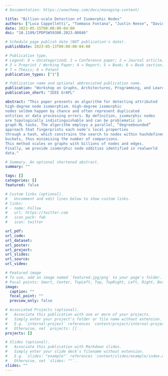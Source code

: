 ```yaml
---
# Documentation: https://wowchemy.com/docs/managing-content/

title: "Billion-scale Detection of Isomorphic Nodes"
authors: ["Luca Cappelletti", "Tommaso Fontana", "Justin Reese", "David Bader"]
date: 2023-05-15T00:00:00-04:00
doi: "10.1109/IPDPSW59300.2023.00046"

# Schedule page publish date (NOT publication's date).
publishDate: 2023-05-13T00:00:00-04:00

# Publication type.
# Legend: 0 = Uncategorized; 1 = Conference paper; 2 = Journal article;
# 3 = Preprint / Working Paper; 4 = Report; 5 = Book; 6 = Book section;
# 7 = Thesis; 8 = Patent
publication_types: ["1"]

# Publication name and optional abbreviated publication name.
publication: "Workshop on Graphs, Architectures, Programming, and Learning, IEEE International Parallel and Distributed Processing Symposium (IPDPS)"
publication_short: "IEEE GrAPL"

abstract: "This paper presents an algorithm for detecting attributed
high-degree node isomorphism. High-degree isomorphic
nodes seldom happen by chance and often represent duplicated
entities or data processing errors. By definition, isomorphic nodes
are topologically indistinguishable and can be problematic in
graph ML tasks. The algorithm employs a parallel, “degreebounded”
approach that fingerprints each node’s local properties
through a hash, which constrains the search to nodes within hashdefined
buckets, thus minimising the number of comparisons.
This method scales on graphs with billions of nodes and edges.
Finally, we provide isomorphic node oddities identified in realworld
data."

# Summary. An optional shortened abstract.
summary: ""

tags: []
categories: []
featured: false

# Custom links (optional).
#   Uncomment and edit lines below to show custom links.
# links:
# - name: Follow
#   url: https://twitter.com
#   icon_pack: fab
#   icon: twitter

url_pdf:
url_code:
url_dataset:
url_poster:
url_project:
url_slides:
url_source:
url_video:

# Featured image
# To use, add an image named `featured.jpg/png` to your page's folder. 
# Focal points: Smart, Center, TopLeft, Top, TopRight, Left, Right, BottomLeft, Bottom, BottomRight.
image:
  caption: ""
  focal_point: ""
  preview_only: false

# Associated Projects (optional).
#   Associate this publication with one or more of your projects.
#   Simply enter your project's folder or file name without extension.
#   E.g. `internal-project` references `content/project/internal-project/index.md`.
#   Otherwise, set `projects: []`.
projects: []

# Slides (optional).
#   Associate this publication with Markdown slides.
#   Simply enter your slide deck's filename without extension.
#   E.g. `slides: "example"` references `content/slides/example/index.md`.
#   Otherwise, set `slides: ""`.
slides: ""
---
```

